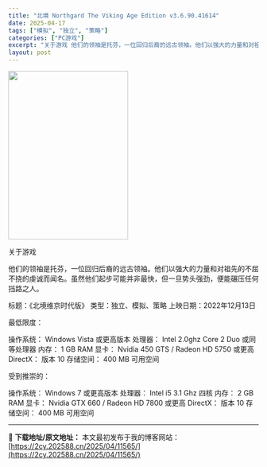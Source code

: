 ```yaml
---
title: "北境 Northgard The Viking Age Edition v3.6.90.41614"
date: 2025-04-17
tags: ["模拟", "独立", "策略"]
categories: ["PC游戏"]
excerpt: "关于游戏 他们的领袖是托芬，一位回归后裔的远古领袖。他们以强大的力量和对祖先的不屈不挠的虔诚而闻名。虽然他们起步可能并非最快，但一旦势头强劲，便能碾压任何挡路之人。 标题：《北境维京时代版》 类型：独立、模拟、策略 上映日期：2022年12月13日 最低限度： 操作系统： Windows Vista&hellip;"
layout: post
---
```


<img class="aligncenter size-full wp-image-11566" src="https://2cy.202588.cn/wp-content/uploads/2025/04/2025041705260045.jpg" alt="" width="241" height="339" />

关于游戏

他们的领袖是托芬，一位回归后裔的远古领袖。他们以强大的力量和对祖先的不屈不挠的虔诚而闻名。虽然他们起步可能并非最快，但一旦势头强劲，便能碾压任何挡路之人。

标题：《北境维京时代版》
类型：独立、模拟、策略
上映日期：2022年12月13日

最低限度：

操作系统： Windows Vista 或更高版本
处理器： Intel 2.0ghz Core 2 Duo 或同等处理器
内存： 1 GB RAM
显卡： Nvidia 450 GTS / Radeon HD 5750 或更高
DirectX： 版本 10
存储空间： 400 MB 可用空间

受到推崇的：

操作系统： Windows 7 或更高版本
处理器： Intel i5 3.1 Ghz 四核
内存： 2 GB RAM
显卡： Nvidia GTX 660 / Radeon HD 7800 或更高
DirectX： 版本 10
存储空间： 400 MB 可用空间

---
📖 **下载地址/原文地址：** 本文最初发布于我的博客网站：[https://2cy.202588.cn/2025/04/11565/](https://2cy.202588.cn/2025/04/11565/)
